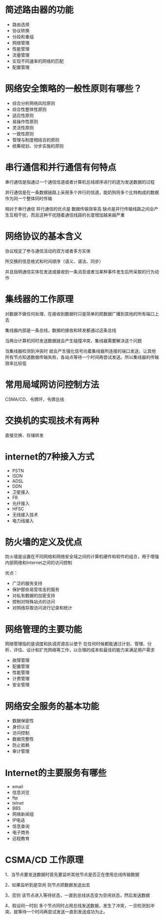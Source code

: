 # 简述路由器的功能

- 路由选择
- 协议转换
- 分段和重组
- 网络管理
- 性能管理
- 流量管理
- 实现不同速率的网络的匹配
- 配置管理

# 网络安全策略的一般性原则有哪些？

- 综合分析网络风险原则
- 综合性整体性原则
- 适应性原则
- 易操作性原则
- 灵活性原则
- 一致性原则
- 管理与制度相结合的原则
- 统筹规划、分步实施的原则

# 串行通信和并行通信有何特点

串行通信是指通过一个通信信道或者计算机总线顺序进行的逐为发送数据的过程

并行通信是在一条数据链路上采用多个并行的信道，能奶狗将多个比特构成的数据作为同一个整体同时传输

相对于串行通信 并行通信的优点是 数据传输效率高 缺点是并行传输线路之间会产生互相干扰，而且这种干扰随着通信线路的长度增加越来越严重

# 网络协议的基本含义

协议规定了参与通信活动的双方或者多方实体

所交换的信息格式和时间顺序（语义、语法、同步）

并且指明通信实体在发送或接收到一条消息或者当某种事件发生后所采取的行为动作

# 集线器的工作原理

对数据不做任何处理、在接收到数据时只是简单的把数据广播到其他的所有端口上去

集线器内部是一条总线，数据的接收和转发都通过这条总线

当两台计算机同时发送数据就会产生碰撞冲突，集线器需要解决这个问题

当集线器检测到冲突时 就会产生强化信号向着集线器所连接的端口发送，让其他所有节点知道数据传输失败，各站点等待一个时间再尝试发送。所以集线器的传输效率比较低

# 常用局域网访问控制方法

CSMA/CD、令牌环、令牌总线

# 交换机的实现技术有两种

直接交换、存储转发

# internet的7种接入方式

- PSTN
- ISDN
- ADSL
- DDN
- 卫星接入
- FR
- 光纤接入
- HFSC
- 无线接入技术
- 电力线接入

# 防火墙的定义及优点

防火墙是设置在不同网络和网络安全域之间的计算机硬件和软件的组合，用于增强内部网络和Internet之间的访问控制

优点：

- 广泛的服务支持
- 保护那些易受攻击的服务
- 对私有数据的加密支持
- 控制对特殊站点的访问
- 对网络存取访问进行记录和统计

# 网络管理的主要功能

网络管理指的是调度和执调资源吉以使于 在任何时候都能通过计划、管理、分析、评估、设计和扩充网络等工作，以合理的成本和最佳的能力来满足用户需求

- 故障管理
- 配置管理
- 性能管理
- 计费管理
- 安全管理

# 网络安全服务的基本功能

- 数据保密性
- 身份认证
- 访问控制
- 数据完整性
- 防止抵赖
- 审计管理

# Internet的主要服务有哪些

- email
- 信息浏览
- ftp
- telnet
- BBS
- 网络新闻组
- IP电话
- 信息查询
- 电子商务
- 远程教育

# CSMA/CD 工作原理

1、当节点要发送数据时首先要监听其他节点是否正在使用总线传输数据

2、如果监听到是空闲 则节点把数据发送出去

3、否则 该节点进入等待状态，一直到总线状态变为空闲状态，然后发送数据

4、假设同一时刻 多个节点同时占用总线发送数据，发生了冲突，一旦检测到冲突，就等待一个时间再尝试发送一直到发送成功为止。
